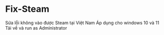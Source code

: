 # Fix-Steam
 Sửa lỗi không vào được Steam tại Việt Nam
 Áp dụng cho windows 10 và 11
 Tải về và run as Administrator